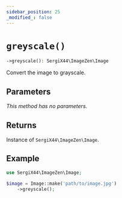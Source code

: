 ```yaml
---
sidebar_position: 25
_modified_: false
---
```

# `greyscale()`

```php
->greyscale(): SergiX44\ImageZen\Image
```
Convert the image to grayscale.

## Parameters

<i>This method has no parameters.</i>

## Returns

Instance of `SergiX44\ImageZen\Image`.

## Example

```php
use SergiX44\ImageZen\Image;

$image = Image::make('path/to/image.jpg')
    ->greyscale();

```
